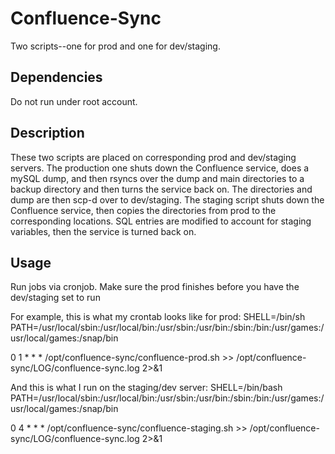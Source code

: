# Confluence-Sync
Two scripts--one for prod and one for dev/staging.

## Dependencies

Do not run under root account.

## Description

These two scripts are placed on corresponding prod and dev/staging servers. The production one shuts down the Confluence service, does a mySQL dump, and then rsyncs over the dump and main directories to a backup directory and then turns the service back on. The directories and dump are then scp-d over to dev/staging. The staging script shuts down the Confluence service, then copies the directories from prod to the corresponding locations. SQL entries are modified to account for staging variables, then the service is turned back on.

## Usage

Run jobs via cronjob. Make sure the prod finishes before you have the dev/staging set to run

For example, this is what my crontab looks like for prod:
SHELL=/bin/sh
PATH=/usr/local/sbin:/usr/local/bin:/usr/sbin:/usr/bin:/sbin:/bin:/usr/games:/usr/local/games:/snap/bin

0 1 * * * /opt/confluence-sync/confluence-prod.sh >> /opt/confluence-sync/LOG/confluence-sync.log 2>&1


And this is what I run on the staging/dev server:
SHELL=/bin/bash
PATH=/usr/local/sbin:/usr/local/bin:/usr/sbin:/usr/bin:/sbin:/bin:/usr/games:/usr/local/games:/snap/bin

0 4 * * * /opt/confluence-sync/confluence-staging.sh >> /opt/confluence-sync/LOG/confluence-sync.log 2>&1
